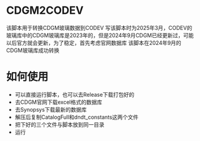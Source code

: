 # CDGM2CODEV
该脚本用于转换CDGM玻璃数据到CODEV
写该脚本时为2025年3月，CODEV的玻璃库中的CDGM玻璃库是2023年的，但是2024年9月CDGM已经更新过，可能以后官方就会更新，为了稳定，首先考虑官网数据库
该脚本在2024年9月的CDGM玻璃库成功转换

# 如何使用
- 可以直接运行脚本，也可以去Release下载打包好的
- 去CDGM官网下载excel格式的数据库
- 去Synopsys下载最新的数据库
- 解压后复制CatalogFull和dndt_constants这两个文件
- 把下好的三个文件与脚本放到同一目录
- 运行
